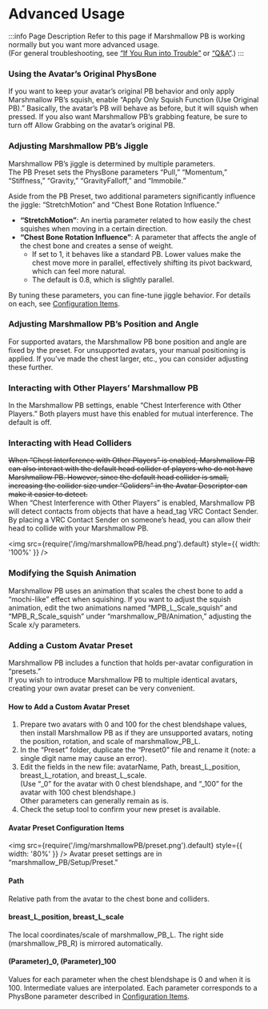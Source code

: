 # Advanced Usage

:::info Page Description
Refer to this page if Marshmallow PB is working normally but you want more advanced usage.  
(For general troubleshooting, see [“If You Run into Trouble”](https://wataame89.github.io/documents-wataameya/marshmallowPB/howtouse/addition) or [“Q&A”](https://wataame89.github.io/documents-wataameya/marshmallowPB/qa).)
:::

### Using the Avatar’s Original PhysBone

If you want to keep your avatar’s original PB behavior and only apply Marshmallow PB’s squish, enable “Apply Only Squish Function (Use Original PB).” Basically, the avatar’s PB will behave as before, but it will squish when pressed. If you also want Marshmallow PB’s grabbing feature, be sure to turn off Allow Grabbing on the avatar’s original PB.

### Adjusting Marshmallow PB’s Jiggle

Marshmallow PB’s jiggle is determined by multiple parameters.  
The PB Preset sets the PhysBone parameters “Pull,” “Momentum,” “Stiffness,” “Gravity,” “GravityFalloff,” and “Immobile.”

Aside from the PB Preset, two additional parameters significantly influence the jiggle: “StretchMotion” and “Chest Bone Rotation Influence.”

- **“StretchMotion”**: An inertia parameter related to how easily the chest squishes when moving in a certain direction.
- **“Chest Bone Rotation Influence”**: A parameter that affects the angle of the chest bone and creates a sense of weight.
  - If set to 1, it behaves like a standard PB. Lower values make the chest move more in parallel, effectively shifting its pivot backward, which can feel more natural.
  - The default is 0.8, which is slightly parallel.

By tuning these parameters, you can fine-tune jiggle behavior. For details on each, see [Configuration Items](https://wataame89.github.io/documents-wataameya/marshmallowPB/howtouse/setup).

### Adjusting Marshmallow PB’s Position and Angle

For supported avatars, the Marshmallow PB bone position and angle are fixed by the preset. For unsupported avatars, your manual positioning is applied. If you’ve made the chest larger, etc., you can consider adjusting these further.

### Interacting with Other Players’ Marshmallow PB

In the Marshmallow PB settings, enable “Chest Interference with Other Players.” Both players must have this enabled for mutual interference. The default is off.

### Interacting with Head Colliders

~~When “Chest Interference with Other Players” is enabled, Marshmallow PB can also interact with the default head collider of players who do not have Marshmallow PB. However, since the default head collider is small, increasing the collider size under “Coliders” in the Avatar Descriptor can make it easier to detect.~~  
When “Chest Interference with Other Players” is enabled, Marshmallow PB will detect contacts from objects that have a head_tag VRC Contact Sender. By placing a VRC Contact Sender on someone’s head, you can allow their head to collide with your Marshmallow PB.

<img
src={require('/img/marshmallowPB/head.png').default}
style={{ width: '100%' }}
/>

### Modifying the Squish Animation

Marshmallow PB uses an animation that scales the chest bone to add a “mochi-like” effect when squishing. If you want to adjust the squish animation, edit the two animations named “MPB_L_Scale_squish” and “MPB_R_Scale_squish” under “marshmallow_PB/Animation,” adjusting the Scale x/y parameters.

### Adding a Custom Avatar Preset

Marshmallow PB includes a function that holds per-avatar configuration in “presets.”  
If you wish to introduce Marshmallow PB to multiple identical avatars, creating your own avatar preset can be very convenient.

#### How to Add a Custom Avatar Preset

1. Prepare two avatars with 0 and 100 for the chest blendshape values, then install Marshmallow PB as if they are unsupported avatars, noting the position, rotation, and scale of marshmallow_PB_L.
2. In the “Preset” folder, duplicate the “Preset0” file and rename it (note: a single digit name may cause an error).
3. Edit the fields in the new file: avatarName, Path, breast_L_position, breast_L_rotation, and breast_L_scale.  
   (Use “\_0” for the avatar with 0 chest blendshape, and “\_100” for the avatar with 100 chest blendshape.)  
   Other parameters can generally remain as is.
4. Check the setup tool to confirm your new preset is available.

#### Avatar Preset Configuration Items

<img
src={require('/img/marshmallowPB/preset.png').default}
style={{ width: '80%' }}
/>
Avatar preset settings are in “marshmallow_PB/Setup/Preset.”

#### Path

Relative path from the avatar to the chest bone and colliders.

#### breast_L_position, breast_L_scale

The local coordinates/scale of marshmallow_PB_L. The right side (marshmallow_PB_R) is mirrored automatically.

#### (Parameter)\_0, (Parameter)\_100

Values for each parameter when the chest blendshape is 0 and when it is 100. Intermediate values are interpolated. Each parameter corresponds to a PhysBone parameter described in [Configuration Items](https://wataame89.github.io/documents-wataameya/marshmallowPB/howtouse/setup).

<!-- If you want to officially share your preset for an unsupported avatar, please submit it via [this Google Form](https://forms.gle/9qfEqBHDyiEisy4G9). -->

<!-- ### Installing Manually (e.g. Prefabs)
If you want to install Marshmallow PB manually without using the tool, see this video (not recommended).
<iframe width="280" height="158" src="https://www.youtube.com/embed/pKpk3hQhihc?si=trFn__bA0hqWF_76" title="YouTube video player" frameBorder="0" allow="accelerometer; autoplay; clipboard-write; encrypted-media; gyroscope; picture-in-picture; web-share" allowFullScreen></iframe> -->
